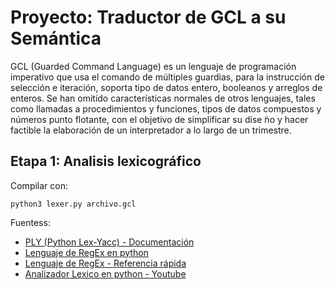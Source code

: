 # Proyecto: Traductor de GCL a su Semántica

GCL (Guarded Command Language) es un lenguaje de programación imperativo que usa el comando de
múltiples guardias, para la instrucción de selección e iteración, soporta tipo de datos entero, booleanos
y arreglos de enteros. Se han omitido características normales de otros lenguajes, tales como llamadas
a procedimientos y funciones, tipos de datos compuestos y números punto flotante, con el objetivo de
simplificar su dise ̃no y hacer factible la elaboración de un interpretador a lo largo de un trimestre.

## Etapa 1: Analisis lexicográfico

Compilar con:
```
python3 lexer.py archivo.gcl
```
Fuentess:

- [PLY (Python Lex-Yacc) - Documentación](https://www.dabeaz.com/ply/ply.html)
- [Lenguaje de RegEx en python](https://docs.python.org/es/3/library/re.html)
- [Lenguaje de RegEx - Referencia rápida](https://learn.microsoft.com/es-es/dotnet/standard/base-types/regular-expression-language-quick-reference)
- [Analizador Lexico en python - Youtube](https://www.youtube.com/watch?v=gWrmCOTrtrs)
